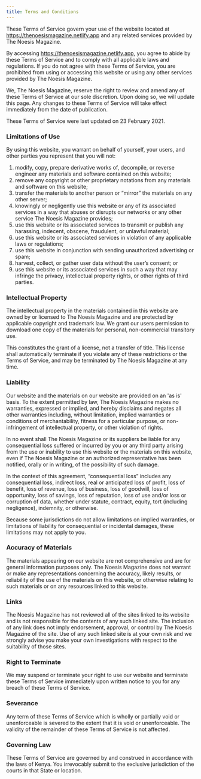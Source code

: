 ```yaml
---
title: Terms and Conditions
---
```

<p>These Terms of Service govern your use of the website located at <a href="https://thenoesismagazine.netlify.app">https://thenoesismagazine.netlify.app</a> and any related services provided by The Noesis Magazine. </p>
<p>By accessing <a href="https://thenoesismagazine.netlify.app">https://thenoesismagazine.netlify.app</a>, you agree to abide by these Terms of Service and to comply with all applicable laws and regulations. If you do not agree with these Terms of Service, you are prohibited from using or accessing this website or using any other services provided by The Noesis Magazine. </p>
<p>We, The Noesis Magazine, reserve the right to review and amend any of these Terms of Service at our sole discretion. Upon doing so, we will update this page. Any changes to these Terms of Service will take effect immediately from the date of publication. </p>
<p>These Terms of Service were last updated on 23 February 2021. </p>
<h3>Limitations of Use</h3>
<p>By using this website, you warrant on behalf of yourself, your users, and other parties you represent that you will not: </p>
<ol>
   <li>modify, copy, prepare derivative works of, decompile, or reverse engineer any materials and software contained on this website;</li>
   <li>remove any copyright or other proprietary notations from any materials and software on this website;</li>
   <li>transfer the materials to another person or “mirror” the materials on any other server;</li>
   <li>knowingly or negligently use this website or any of its associated services in a way that abuses or disrupts our networks or any other service The Noesis Magazine provides;</li>
   <li>use this website or its associated services to transmit or publish any harassing, indecent, obscene, fraudulent, or unlawful material;</li>
   <li>use this website or its associated services in violation of any applicable laws or regulations;</li>
   <li>use this website in conjunction with sending unauthorized advertising or spam;</li>
   <li>harvest, collect, or gather user data without the user’s consent; or</li>
   <li>use this website or its associated services in such a way that may infringe the privacy, intellectual property rights, or other rights of third parties.</li>
</ol>
<h3>Intellectual Property</h3>
<p>The intellectual property in the materials contained in this website are owned by or licensed to The Noesis Magazine and are protected by applicable copyright and trademark law. We grant our users permission to download one copy of the materials for personal, non-commercial transitory use. </p>
<p>This constitutes the grant of a license, not a transfer of title. This license shall automatically terminate if you violate any of these restrictions or the Terms of Service, and may be terminated by The Noesis Magazine at any time. </p>
<h3>Liability</h3>
<p>Our website and the materials on our website are provided on an 'as is' basis. To the extent permitted by law, The Noesis Magazine makes no warranties, expressed or implied, and hereby disclaims and negates all other warranties including, without limitation, implied warranties or conditions of merchantability, fitness for a particular purpose, or non-infringement of intellectual property, or other violation of rights. </p>
<p>In no event shall The Noesis Magazine or its suppliers be liable for any consequential loss suffered or incurred by you or any third party arising from the use or inability to use this website or the materials on this website, even if The Noesis Magazine or an authorized representative has been notified, orally or in writing, of the possibility of such damage. </p>
<p>In the context of this agreement, &ldquo;consequential loss&rdquo; includes any consequential loss, indirect loss, real or anticipated loss of profit, loss of benefit, loss of revenue, loss of business, loss of goodwill, loss of opportunity, loss of savings, loss of reputation, loss of use and/or loss or corruption of data, whether under statute, contract, equity, tort (including negligence), indemnity, or otherwise. </p>
<p>Because some jurisdictions do not allow limitations on implied warranties, or limitations of liability for consequential or incidental damages, these limitations may not apply to you. </p>
<h3>Accuracy of Materials</h3>
<p>The materials appearing on our website are not comprehensive and are for general information purposes only. The Noesis Magazine does not warrant or make any representations concerning the accuracy, likely results, or reliability of the use of the materials on this website, or otherwise relating to such materials or on any resources linked to this website. </p>
<h3>Links</h3>
<p>The Noesis Magazine has not reviewed all of the sites linked to its website and is not responsible for the contents of any such linked site. The inclusion of any link does not imply endorsement, approval, or control by The Noesis Magazine of the site. Use of any such linked site is at your own risk and we strongly advise you make your own investigations with respect to the suitability of those sites. </p>
<h3>Right to Terminate</h3>
<p>We may suspend or terminate your right to use our website and terminate these Terms of Service immediately upon written notice to you for any breach of these Terms of Service. </p>
<h3>Severance</h3>
<p>Any term of these Terms of Service which is wholly or partially void or unenforceable is severed to the extent that it is void or unenforceable. The validity of the remainder of these Terms of Service is not affected. </p>
<h3>Governing Law</h3>
<p>These Terms of Service are governed by and construed in accordance with the laws of Kenya. You irrevocably submit to the exclusive jurisdiction of the courts in that State or location. </p>
